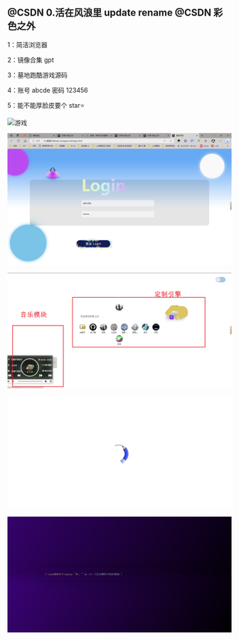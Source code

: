 ## @CSDN 0.活在风浪里 update rename @CSDN 彩色之外

1：简洁浏览器

2：镜像合集 gpt

3：墓地跑酷游戏源码

4：账号 abcde 密码 123456

5：能不能厚脸皮要个 star⭐️

![游戏](/img\游戏.png)

![Ai](/img\Ai.png)

![Home](/img\Home.png)

![loading](/img\loading.png)

![恶搞](/img\恶搞.png)
